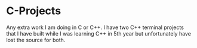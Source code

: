 # C-Projects
Any extra work I am doing in C or C++. I have two C++ terminal projects that I have built while I was learning C++ 
in 5th year but unfortunately have lost the source for both.
